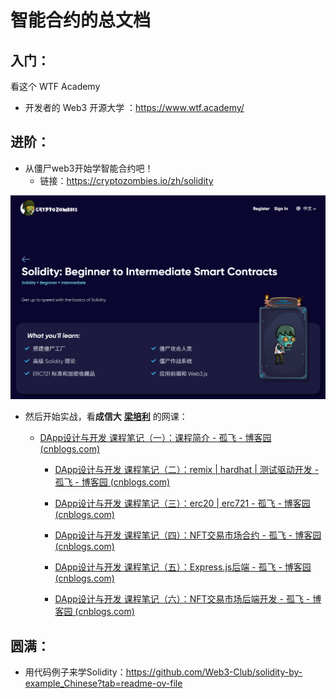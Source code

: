 # 智能合约的总文档

## 入门：

看这个 WTF Academy

- 开发者的 Web3 开源大学 ：https://www.wtf.academy/

## 进阶：

- 从僵尸web3开始学智能合约吧！
  - 链接：https://cryptozombies.io/zh/solidity


![](./attachment/僵尸学solidity.png)

- 然后开始实战，看**成信大** **[梁培利](https://space.bilibili.com/220951871/channel/series)** 的网课：

  - [DApp设计与开发 课程笔记（一）：课程简介 - 孤飞 - 博客园 (cnblogs.com)](https://www.cnblogs.com/ranxi169/p/18245041)
  
  
    - [DApp设计与开发 课程笔记（二）：remix | hardhat | 测试驱动开发 - 孤飞 - 博客园 (cnblogs.com)](https://www.cnblogs.com/ranxi169/p/18274322)
  
  
    - [DApp设计与开发 课程笔记（三）：erc20 | erc721 - 孤飞 - 博客园 (cnblogs.com)](https://www.cnblogs.com/ranxi169/p/18274547)
  
  
    - [DApp设计与开发 课程笔记（四）：NFT交易市场合约 - 孤飞 - 博客园 (cnblogs.com)](https://www.cnblogs.com/ranxi169/p/18279014)
  
  
    - [DApp设计与开发 课程笔记（五）：Express.js后端 - 孤飞 - 博客园 (cnblogs.com)](https://www.cnblogs.com/ranxi169/p/18279104)
  
  
    - [DApp设计与开发 课程笔记（六）：NFT交易市场后端开发 - 孤飞 - 博客园 (cnblogs.com)](https://www.cnblogs.com/ranxi169/p/18280658)

## 圆满：

- 用代码例子来学Solidity：https://github.com/Web3-Club/solidity-by-example_Chinese?tab=readme-ov-file